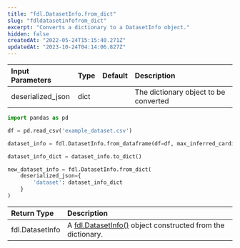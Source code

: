 ```yaml
---
title: "fdl.DatasetInfo.from_dict"
slug: "fdldatasetinfofrom_dict"
excerpt: "Converts a dictionary to a DatasetInfo object."
hidden: false
createdAt: "2022-05-24T15:15:40.271Z"
updatedAt: "2023-10-24T04:14:06.827Z"
---
```

| Input Parameters  | Type | Default | Description                           |
| :---------------- | :--- | :------ | :------------------------------------ |
| deserialized_json | dict |         | The dictionary object to be converted |

```python Usage
import pandas as pd

df = pd.read_csv('example_dataset.csv')

dataset_info = fdl.DatasetInfo.from_dataframe(df=df, max_inferred_cardinality=100)

dataset_info_dict = dataset_info.to_dict()

new_dataset_info = fdl.DatasetInfo.from_dict(
    deserialized_json={
        'dataset': dataset_info_dict
    }
)
```



| Return Type     | Description                                                                       |
| :-------------- | :-------------------------------------------------------------------------------- |
| fdl.DatasetInfo | A [fdl.DatasetInfo()](ref:fdldatasetinfo) object constructed from the dictionary. |